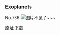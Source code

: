 ### Exoplanets
No.786
![图片不见了~~~](https://imgs.xkcd.com/comics/exoplanets_2010.png)

[原址](https://xkcd.com//786) [下载](https://imgs.xkcd.com/comics/exoplanets_2010.png)

